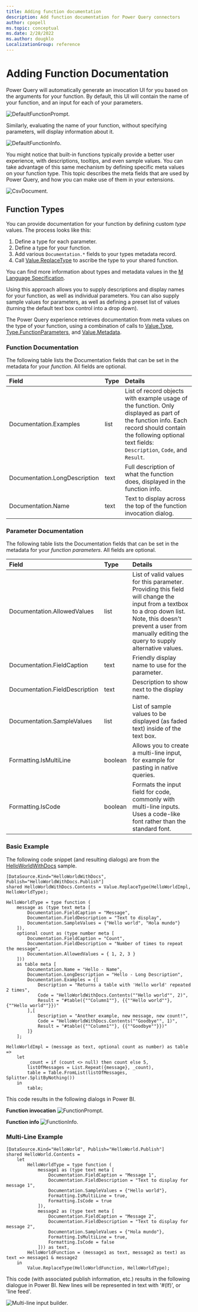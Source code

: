 ```yaml
---
title: Adding function documentation
description: Add function documentation for Power Query connectors
author: cpopell
ms.topic: conceptual
ms.date: 2/28/2022
ms.author: dougklo
LocalizationGroup: reference
---
```


# Adding Function Documentation

Power Query will automatically generate an invocation UI for you based on the arguments for your function. By default, this UI will contain the name of your function, and an input for each of your parameters. 

![DefaultFunctionPrompt.](images/defaultFunctionPrompt.png "Function prompt")

Similarly, evaluating the name of your function, without specifying parameters, will display information about it. 

![DefaultFunctionInfo.](images/defaultFunctionInfo.png "Function info")

You might notice that built-in functions typically provide a better user experience, with descriptions, tooltips, and even sample values. You can take advantage of this same mechanism by defining specific meta values on your function type. This topic describes the meta fields that are used by Power Query, and how you can make use of them in your extensions. 

![CsvDocument.](images/csvDocument.png "Function info for Csv.Document")

## Function Types

You can provide documentation for your function by defining custom *type* values. The process looks like this:

1. Define a type for each parameter.
2. Define a type for your function.
3. Add various `Documentation.*` fields to your types metadata record.
3. Call [Value.ReplaceType](/powerquery-m/value-replacetype) to ascribe the type to your shared function.

You can find more information about types and metadata values in the [M Language Specification](/powerquery-m/power-query-m-language-specification).

Using this approach allows you to supply descriptions and display names for your function, as well as individual parameters. You can also supply sample values for parameters, as well as defining a preset list of values (turning the default text box control into a drop down).

The Power Query experience retrieves documentation from meta values on the type of your function, using a combination of calls to [Value.Type](/powerquery-m/value-type), [Type.FunctionParameters](/powerquery-m/type-functionparameters), and [Value.Metadata](/powerquery-m/value-metadata).

### Function Documentation
The following table lists the Documentation fields that can be set in the metadata for your *function*. All fields are optional.

| Field                         | Type    | Details                                                                                                                                                                                                                                                                                                                    |
|:------------------------------|:--------|:---------------------------------------------------------------------------------------------------------------------------------------------------------------------------------------------------------------------------------------------------------------------------------------------------------------------------|
| Documentation.Examples        | list    | List of record objects with example usage of the function. Only displayed as part of the function info. Each record should contain the following optional text fields: `Description`, `Code`, and `Result`. |
| Documentation.LongDescription | text    | Full description of what the function does, displayed in the function info. |
| Documentation.Name     | text    | Text to display across the top of the function invocation dialog. |

### Parameter Documentation
The following table lists the Documentation fields that can be set in the metadata for your *function parameters*. All fields are optional.

| Field                          | Type    | Details                                                                                                                                                                                                                                                                                                                    |
|:-------------------------------|:-------|:-----------------------------------------------------------------------------------------------------------------------------------------------------------------------------------------------------------------------|
| Documentation.AllowedValues    | list   | List of valid values for this parameter. Providing this field will change the input from a textbox to a drop down list. Note, this doesn't prevent a user from manually editing the query to supply alternative values. |
| Documentation.FieldCaption     | text   | Friendly display name to use for the parameter.                                                                                                                                                                        |
| Documentation.FieldDescription | text   | Description to show next to the display name.                                                                                                                                                                          |
| Documentation.SampleValues     | list   | List of sample values to be displayed (as faded text) inside of the text box.                                                                                                                                          |
| Formatting.IsMultiLine | boolean | Allows you to create a multi-line input, for example for pasting in native queries. |
| Formatting.IsCode | boolean | Formats the input field for code, commonly with multi-line inputs. Uses a code-like font rather than the standard font.|

### Basic Example
The following code snippet (and resulting dialogs) are from the [HelloWorldWithDocs](https://github.com/Microsoft/DataConnectors/tree/master/samples/HelloWorldWithDocs) sample.

```
[DataSource.Kind="HelloWorldWithDocs", Publish="HelloWorldWithDocs.Publish"]
shared HelloWorldWithDocs.Contents = Value.ReplaceType(HelloWorldImpl, HelloWorldType);

HelloWorldType = type function (
    message as (type text meta [
        Documentation.FieldCaption = "Message",
        Documentation.FieldDescription = "Text to display",
        Documentation.SampleValues = {"Hello world", "Hola mundo"}
    ]),
    optional count as (type number meta [
        Documentation.FieldCaption = "Count",
        Documentation.FieldDescription = "Number of times to repeat the message",
        Documentation.AllowedValues = { 1, 2, 3 }
    ]))
    as table meta [
        Documentation.Name = "Hello - Name",
        Documentation.LongDescription = "Hello - Long Description",
        Documentation.Examples = {[
            Description = "Returns a table with 'Hello world' repeated 2 times",
            Code = "HelloWorldWithDocs.Contents(""Hello world"", 2)",
            Result = "#table({""Column1""}, {{""Hello world""}, {""Hello world""}})"
        ],[
            Description = "Another example, new message, new count!",
            Code = "HelloWorldWithDocs.Contents(""Goodbye"", 1)",
            Result = "#table({""Column1""}, {{""Goodbye""}})"
        ]}
    ];

HelloWorldImpl = (message as text, optional count as number) as table =>
    let
        _count = if (count <> null) then count else 5,
        listOfMessages = List.Repeat({message}, _count),
        table = Table.FromList(listOfMessages, Splitter.SplitByNothing())
    in
        table;
```

This code results in the following dialogs in Power BI. 

**Function invocation**
![FunctionPrompt.](images/helloWorldWithDocs.png "Hello world with docs prompt")

**Function info**
![FunctionInfo.](images/helloWorldWithDocsInfo.png "Hello world with docs function info")

### Multi-Line Example

```
[DataSource.Kind="HelloWorld", Publish="HelloWorld.Publish"]
shared HelloWorld.Contents =
    let
        HelloWorldType = type function (
            message1 as (type text meta [
                Documentation.FieldCaption = "Message 1",
                Documentation.FieldDescription = "Text to display for message 1",
                Documentation.SampleValues = {"Hello world"},
                Formatting.IsMultiLine = true,
                Formatting.IsCode = true
            ]),
            message2 as (type text meta [
                Documentation.FieldCaption = "Message 2",
                Documentation.FieldDescription = "Text to display for message 2",
                Documentation.SampleValues = {"Hola mundo"},
                Formatting.IsMultiLine = true,
                Formatting.IsCode = false
            ])) as text,
        HelloWorldFunction = (message1 as text, message2 as text) as text => message1 & message2
    in
        Value.ReplaceType(HelloWorldFunction, HelloWorldType);
```

This code (with associated publish information, etc.) results in the following dialogue in Power BI. New lines will be represented in text with '#(lf)', or 'line feed'.

![Multi-line input builder.](images/helloWorldMultiline.png)

